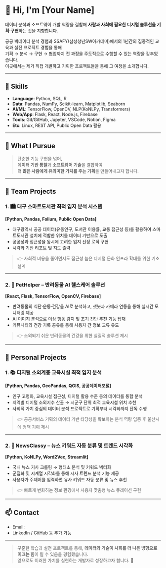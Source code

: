# 👋 Hi, I'm [Your Name]  
데이터 분석과 소프트웨어 개발 역량을 결합해 **사람과 사회에 필요한 디지털 솔루션을 기획·구현**하는 것을 지향합니다.

공공 빅데이터 분석 경험과 SSAFY(삼성청년SW아카데미)에서의 1년간의 집중적인 교육과 실전 프로젝트 경험을 통해  
기획 → 분석 → 구현 → 협업까지 전 과정을 주도적으로 수행할 수 있는 역량을 갖추었습니다.  
이곳에서는 제가 직접 개발하고 기획한 프로젝트들을 통해 그 여정을 소개합니다.

---

## 🔧 Skills

- **Language**: Python, SQL, R
- **Data**: Pandas, NumPy, Scikit-learn, Matplotlib, Seaborn
- **AI/ML**: TensorFlow, OpenCV, NLP(KoNLPy, Transformers)
- **Web/App**: Flask, React, Node.js, Firebase
- **Tools**: Git/GitHub, Jupyter, VSCode, Notion, Figma
- **Etc**: Linux, REST API, Public Open Data 활용

---

## 🧠 What I Pursue

> 단순한 기능 구현을 넘어,  
> **데이터 기반 통찰**과 **소프트웨어 기술**을 결합하여  
> **더 많은 사람에게 유의미한 가치를 주는 기획**을 만들어내고자 합니다.

---

## 🧩 Team Projects

### 1. 🏙️ 대구 스마트도서관 최적 입지 분석 시스템
**[Python, Pandas, Folium, Public Open Data]**

- 대구광역시 공공 데이터(유동인구, 도서관 이용률, 교통 접근성 등)를 활용하여 스마트도서관 설치에 적합한 위치를 데이터 기반으로 도출
- 공공성과 접근성을 동시에 고려한 입지 선정 로직 구현
- 시각화 기반 리포트 및 지도 출력

> 👉 사회적 비용을 줄이면서도 접근성 높은 디지털 문화 인프라 확대를 위한 기초 설계

---

### 2. 🐶 PetHelper – 반려동물 AI 헬스케어 솔루션  
**[React, Flask, TensorFlow, OpenCV, Firebase]**

- 반려동물의 식단·운동·건강을 AI로 분석하고, 챗봇과 카메라 연동을 통해 실시간 모니터링 제공
- AI 이미지 분석으로 이상 행동 감지 및 조기 진단 추천 기능 탑재
- 커뮤니티와 건강 기록 공유를 통해 사용자 간 정보 교류 유도

> 👉 소외되기 쉬운 반려동물의 건강을 위한 실질적 솔루션 제시

---

## 👤 Personal Projects

### 1. 📚 디지털 소외계층 교육시설 최적 입지 분석  
**[Python, Pandas, GeoPandas, QGIS, 공공데이터포털]**

- 인구 고령화, 교육시설 접근성, 디지털 활용 수준 등의 데이터를 통합 분석
- 지역별 디지털 소외지수 산출 → 시군구 단위 최적 교육시설 위치 추천
- 사회적 가치 중심의 데이터 분석 프로젝트로 기획부터 시각화까지 단독 수행

> 👉 공공서비스 기획의 데이터 기반 타당성을 확보하는 분석 역량 입증 후 울산시에 정책 기획 제시

---

### 2. 📰 NewsClassy – 뉴스 키워드 자동 분류 및 트렌드 시각화  
**[Python, KoNLPy, Word2Vec, Streamlit]**

- 국내 뉴스 기사 크롤링 → 형태소 분석 및 키워드 벡터화
- 군집화 및 시계열 시각화를 통해 시사 트렌드 분석 기능 제공
- 사용자가 주제어를 입력하면 유사 키워드 자동 분류 및 뉴스 추천

> 👉 빠르게 변화하는 정보 환경에서 사용자 맞춤형 뉴스 큐레이션 구현

---

## 📫 Contact

- Email:
- LinkedIn / GitHub 등 추가 가능

---

> 꾸준한 학습과 실전 프로젝트를 통해, **데이터와 기술이 사회를 더 나은 방향으로 이끄는 힘**이 될 수 있음을 경험했습니다.  
> 앞으로도 이러한 가치를 실현하는 개발자로 성장하고자 합니다. 🙌
